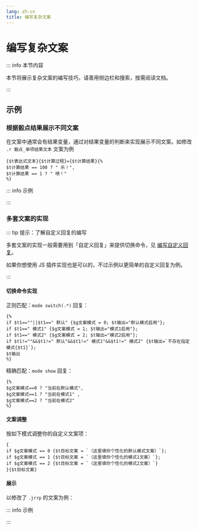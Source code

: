 ```yaml
---
lang: zh-cn
title: 编写复杂文案
---
```


# 编写复杂文案

::: info 本节内容

本节将展示复杂文案的编写技巧，请善用侧边栏和搜索，按需阅读文档。

:::

## 示例

### 根据骰点结果展示不同文案

在文案中通常会有结果变量，通过对结果变量的判断来实现展示不同文案。如修改 `.r 骰点_单项结果文本` 文案为例

```text
{$t表达式文本}{$t计算过程}={$t计算结果}{%
$t计算结果 == 100 ? " 乐！",
$t计算结果 == 1 ? " 啧！"
%}
```

::: info 示例

<ChatBox :messages="[
{content: '.r', send: true},
{content: '<木落>掷出了 D100=1 啧！'},
{content: '.r', send: true},
{content: '<木落>掷出了 D100=100 乐！'},
]" />

:::

### 多套文案的实现

::: tip 提示：了解自定义回复的编写

多套文案的实现一般需要用到「自定义回复」来提供切换命令，见 [编写自定义回复](./edit_reply.md)。

如果你想使用 JS 插件实现也是可以的，不过示例以更简单的自定义回复为例。

:::

#### 切换命令实现

正则匹配：`mode switch(.*)`
回复：
```text
{%
if $t1==""||$t1==" 默认" {$g文案模式 = 0; $t输出="默认模式启用"};
if $t1==" 模式1" {$g文案模式 = 1; $t输出="模式1启用"};  
if $t1==" 模式2" {$g文案模式 = 2; $t输出="模式2启用"};
if $t1!=""&&$t1!=" 默认"&&$t1!=" 模式1"&&$t1!=" 模式2" {$t输出=`不存在指定模式{$t1}`};  
$t输出
%}
```

精确匹配：`mode show`
回复：
```text
{% 
$g文案模式==0 ? "当前在默认模式",
$g文案模式==1 ? "当前在模式1" ,
$g文案模式==2 ? "当前在模式2"
%}
```

#### 文案调整

按如下模式调整你的自定义文案项：

```text
{
if $g文案模式 == 0 {$t目标文案 = `（这里填你个性化的默认模式文案）`};
if $g文案模式 == 1 {$t目标文案 = `（这里填你个性化的模式1文案）`};
if $g文案模式 == 2 {$t目标文案 = `（这里填你个性化的模式2文案）`}
}{$t目标文案}
```

#### 展示

以修改了 `.jrrp` 的文案为例：

::: info 示例

<ChatBox :messages="[
{content: 'mode show', send: true},
{content: '默认模式启用'},
{content: 'mode switch 模式1', send: true},
{content: '模式1启用'},
{content: 'mode show', send: true},
{content: '当前在模式1'},
{content: '.jrrp', send: true},
{content: '（这里填你个性化的模式1文案）'},
{content: 'mode switch 模式2', send: true},
{content: '模式2启用'},
{content: '.jrrp', send: true},
{content: '（这里填你个性化的模式2文案）'},
{content: 'mode switch', send: true},
{content: '默认模式启用'},
{content: '.jrrp', send: true},
{content: '（这里填你个性化的默认模式文案）'},
]" />

:::